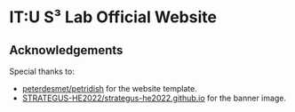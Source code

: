 # IT:U S³ Lab Official Website #

## Acknowledgements

Special thanks to:
- [peterdesmet/petridish](https://github.com/peterdesmet/petridish) for the website template.
- [STRATEGUS-HE2022/strategus-he2022.github.io](https://github.com/STRATEGUS-HE2022/strategus-he2022.github.io) for the banner image.